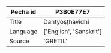 |Pecha id | P3B0E77E7
| --- | --- 
|Title | Dantyoṣṭhavidhi 
|Language | ['English', 'Sanskrit']
|Source | 'GRETIL'